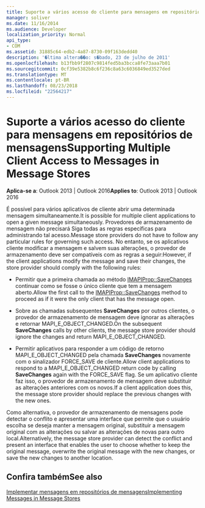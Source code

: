 ```yaml
---
title: Suporte a vários acesso do cliente para mensagens em repositórios de mensagens
manager: soliver
ms.date: 11/16/2014
ms.audience: Developer
localization_priority: Normal
api_type:
- COM
ms.assetid: 31885c64-edb2-4a87-8730-09f163dedd40
description: '�ltima altera��o: s�bado, 23 de julho de 2011'
ms.openlocfilehash: b13fbb9f2807c9814fed5ba3bcca8fe73aaa7b01
ms.sourcegitcommit: 0cf39e5382b8c6f236c8a63c6036849ed3527ded
ms.translationtype: MT
ms.contentlocale: pt-BR
ms.lasthandoff: 08/23/2018
ms.locfileid: "22564217"
---
```

# <a name="supporting-multiple-client-access-to-messages-in-message-stores"></a><span data-ttu-id="0917a-103">Suporte a vários acesso do cliente para mensagens em repositórios de mensagens</span><span class="sxs-lookup"><span data-stu-id="0917a-103">Supporting Multiple Client Access to Messages in Message Stores</span></span>

  
  
<span data-ttu-id="0917a-104">**Aplica-se a**: Outlook 2013 | Outlook 2016</span><span class="sxs-lookup"><span data-stu-id="0917a-104">**Applies to**: Outlook 2013 | Outlook 2016</span></span> 
  
<span data-ttu-id="0917a-105">É possível para vários aplicativos de cliente abrir uma determinada mensagem simultaneamente.</span><span class="sxs-lookup"><span data-stu-id="0917a-105">It is possible for multiple client applications to open a given message simultaneously.</span></span> <span data-ttu-id="0917a-106">Provedores de armazenamento de mensagem não precisará Siga todas as regras específicas para administrando tal acesso.</span><span class="sxs-lookup"><span data-stu-id="0917a-106">Message store providers do not have to follow any particular rules for governing such access.</span></span> <span data-ttu-id="0917a-107">No entanto, se os aplicativos cliente modificar a mensagem e salvem suas alterações, o provedor de armazenamento deve ser compatíveis com as regras a seguir:</span><span class="sxs-lookup"><span data-stu-id="0917a-107">However, if the client applications modify the message and save their changes, the store provider should comply with the following rules:</span></span>
  
- <span data-ttu-id="0917a-108">Permitir que a primeira chamada ao método [IMAPIProp::SaveChanges](imapiprop-savechanges.md) continuar como se fosse o único cliente que tem a mensagem aberto.</span><span class="sxs-lookup"><span data-stu-id="0917a-108">Allow the first call to the [IMAPIProp::SaveChanges](imapiprop-savechanges.md) method to proceed as if it were the only client that has the message open.</span></span> 
    
- <span data-ttu-id="0917a-109">Sobre as chamadas subsequentes **SaveChanges** por outros clientes, o provedor de armazenamento de mensagem deve ignorar as alterações e retornar MAPI_E_OBJECT_CHANGED.</span><span class="sxs-lookup"><span data-stu-id="0917a-109">On the subsequent **SaveChanges** calls by other clients, the message store provider should ignore the changes and return MAPI_E_OBJECT_CHANGED.</span></span> 
    
- <span data-ttu-id="0917a-110">Permitir aplicativos para responder a um código de retorno MAPI_E_OBJECT_CHANGED pela chamada **SaveChanges** novamente com o sinalizador FORCE_SAVE de cliente.</span><span class="sxs-lookup"><span data-stu-id="0917a-110">Allow client applications to respond to a MAPI_E_OBJECT_CHANGED return code by calling **SaveChanges** again with the FORCE_SAVE flag.</span></span> <span data-ttu-id="0917a-111">Se um aplicativo cliente faz isso, o provedor de armazenamento de mensagem deve substituir as alterações anteriores com os novos.</span><span class="sxs-lookup"><span data-stu-id="0917a-111">If a client application does this, the message store provider should replace the previous changes with the new ones.</span></span> 
    
<span data-ttu-id="0917a-112">Como alternativa, o provedor de armazenamento de mensagens pode detectar o conflito e apresentar uma interface que permite que o usuário escolha se deseja manter a mensagem original, substituir a mensagem original com as alterações ou salvar as alterações de novas para outro local.</span><span class="sxs-lookup"><span data-stu-id="0917a-112">Alternatively, the message store provider can detect the conflict and present an interface that enables the user to choose whether to keep the original message, overwrite the original message with the new changes, or save the new changes to another location.</span></span>
  
## <a name="see-also"></a><span data-ttu-id="0917a-113">Confira também</span><span class="sxs-lookup"><span data-stu-id="0917a-113">See also</span></span>



[<span data-ttu-id="0917a-114">Implementar mensagens em repositórios de mensagens</span><span class="sxs-lookup"><span data-stu-id="0917a-114">Implementing Messages in Message Stores</span></span>](implementing-messages-in-message-stores.md)

